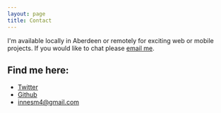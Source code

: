```yaml
---
layout: page
title: Contact
---
```


<p class="message">
  I'm available locally in Aberdeen or remotely for exciting web or mobile projects. If you would like to chat please <a href="mailto:innesm4@gmail.com?Subject=Hello" target="_top">email me</a>. 
</p>

## Find me here:

* [Twitter](https://twitter.com/innesm4)
* [Github](https://github.com/innesm4)
* <innesm4@gmail.com>
